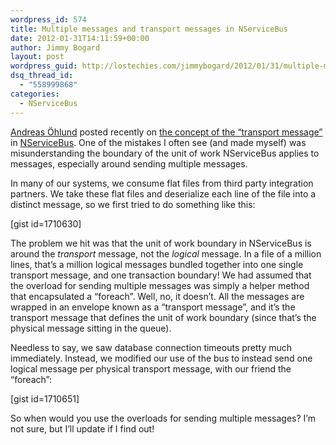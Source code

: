 ```yaml
---
wordpress_id: 574
title: Multiple messages and transport messages in NServiceBus
date: 2012-01-31T14:11:59+00:00
author: Jimmy Bogard
layout: post
wordpress_guid: http://lostechies.com/jimmybogard/2012/01/31/multiple-messages-and-transport-messages-in-nservicebus/
dsq_thread_id:
  - "558999868"
categories:
  - NServiceBus
---
```

[Andreas Öhlund](http://andreasohlund.net/) posted recently on [the concept of the “transport message”](http://andreasohlund.net/2012/01/31/the-difference-between-messages-and-messages/) in [NServiceBus](http://nservicebus.com/). One of the mistakes I often see (and made myself) was misunderstanding the boundary of the unit of work NServiceBus applies to messages, especially around sending multiple messages.

In many of our systems, we consume flat files from third party integration partners. We take these flat files and deserialize each line of the file into a distinct message, so we first tried to do something like this:

[gist id=1710630]

The problem we hit was that the unit of work boundary in NServiceBus is around the _transport_ message, not the _logical_ message. In a file of a million lines, that’s a million logical messages bundled together into one single transport message, and one transaction boundary! We had assumed that the overload for sending multiple messages was simply a helper method that encapsulated a “foreach”. Well, no, it doesn’t. All the messages are wrapped in an envelope known as a “transport message”, and it’s the transport message that defines the unit of work boundary (since that’s the physical message sitting in the queue).

Needless to say, we saw database connection timeouts pretty much immediately. Instead, we modified our use of the bus to instead send one logical message per physical transport message, with our friend the “foreach”:

[gist id=1710651]

So when would you use the overloads for sending multiple messages? I’m not sure, but I’ll update if I find out!